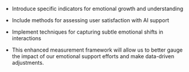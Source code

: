 - Introduce specific indicators for emotional growth and understanding
- Include methods for assessing user satisfaction with AI support
- Implement techniques for capturing subtle emotional shifts in interactions

- This enhanced measurement framework will allow us to better gauge the impact of our emotional support efforts and make data-driven adjustments.
